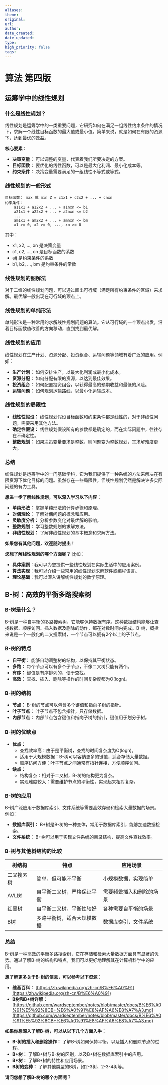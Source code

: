 ```yaml
---
aliases: 
theme: 
original: 
url: 
author: 
date_created: 
date_updated: 
type: 
high_priority: false
tags:
---
```

# 算法 第四版
## 运筹学中的线性规划

### 什么是线性规划？

线性规划是运筹学中的一类重要问题，它研究如何在满足一组线性约束条件的情况下，求解一个线性目标函数的最大值或最小值。简单来说，就是如何在有限的资源下，达到最优的效益。

**核心要素：**

- **决策变量：** 可以调整的变量，代表着我们所要决定的方案。
- **目标函数：** 要优化的线性函数，可以是最大化利润、最小化成本等。
- **约束条件：** 决策变量需要满足的一组线性不等式或等式。

### 线性规划的一般形式

```
目标函数： max 或 min Z = c1x1 + c2x2 + ... + cnxn
约束条件：
    a11x1 + a12x2 + ... + a1nxn <= b1
    a21x1 + a22x2 + ... + a2nxn <= b2
    ...
    am1x1 + am2x2 + ... + amnxn <= bm
    x1 >= 0, x2 >= 0, ..., xn >= 0
```

其中：

- x1, x2, ..., xn 是决策变量
- c1, c2, ..., cn 是目标函数的系数
- aij 是约束条件的系数
- b1, b2, ..., bm 是约束条件的常数

### 线性规划的图解法

对于二维的线性规划问题，可以通过画出可行域（满足所有约束条件的区域）来求解。最优解一般出现在可行域的顶点上。

### 线性规划的单纯形法

单纯形法是一种常用的求解线性规划问题的算法。它从可行域的一个顶点出发，沿着目标函数值改善的方向移动，直到找到最优解。

### 线性规划的应用

线性规划在生产计划、资源分配、投资组合、运输问题等领域有着广泛的应用。例如：

- **生产计划：** 如何安排生产，以最大化利润或最小化成本。
- **资源分配：** 如何分配有限的资源，以达到最佳效果。
- **投资组合：** 如何配置投资组合，以获得最高的预期收益和最低的风险。
- **运输问题：** 如何规划运输路线，以最小化运输成本。

### 线性规划的局限性

- **线性性假设：** 线性规划假设目标函数和约束条件都是线性的，对于非线性问题，需要采用其他方法。
- **确定性假设：** 线性规划假设所有的参数都是确定的，而在实际问题中，往往存在不确定性。
- **整数规划：** 如果决策变量要求是整数，则问题变为整数规划，其求解难度更大。

### 总结

线性规划是运筹学中的一门基础学科，它为我们提供了一种系统的方法来解决在有限资源下优化目标的问题。虽然存在一些局限性，但线性规划仍然是解决许多实际问题的有力工具。

**想进一步了解线性规划，可以深入学习以下内容：**

- **单纯形法：** 掌握单纯形法的计算步骤和原理。
- **对偶理论：** 了解对偶问题的概念和应用。
- **灵敏度分析：** 分析参数变化对最优解的影响。
- **整数规划：** 学习整数规划的求解方法。
- **非线性规划：** 了解非线性规划的基本概念和求解方法。

**如果您有其他问题，欢迎随时提出！**

**您想了解线性规划的哪个方面呢？** 比如：

- **具体案例**：我可以为您提供一些线性规划在实际生活中的应用案例。
- **算法实现**：我可以介绍一些常用的线性规划求解软件或编程语言。
- **理论基础**：我可以深入讲解线性规划的数学原理。

## B-树：高效的平衡多路搜索树

### B-树是什么？

B-树是一种自平衡的多路搜索树，它能够保持数据有序。这种数据结构能够让查找数据、顺序访问、插入数据及删除的动作，都在对数时间内完成。B-树，概括来说是一个一般化的二叉搜索树，一个节点可以拥有2个以上的子节点。

### B-树的特点

- **自平衡：** 能够自动调整树的结构，以保持其平衡状态。
- **多路：** 每个节点可以有多个子节点，不像二叉树只能有两个。
- **有序：** 键值是有序排列的，便于查找。
- **高效：** 查找、插入、删除等操作的时间复杂度都为O(logn)。

### B-树的结构

- **节点：** B-树的节点可以包含多个键值和指向子树的指针。
- **叶子节点：** 叶子节点不包含指针，只存储数据。
- **内部节点：** 内部节点包含键值和指向子树的指针，键值用于划分子树。

### B-树的优缺点

- **优点：**
    - 查找效率高：由于是平衡树，查找的时间复杂度为O(logn)。
    - 适用于大规模数据：B-树可以容纳更多的键值，适合存储大量数据。
    - 顺序访问方便：叶子节点之间通常有指针连接，方便顺序访问。
- **缺点：**
    - 结构复杂：相对于二叉树，B-树的结构更为复杂。
    - 实现难度较大：需要维护节点的平衡性，实现起来相对复杂。

### B-树的应用

B-树广泛应用于数据库索引、文件系统等需要高效存储和检索大量数据的场景。例如：

- **数据库索引：** B+树是B-树的一种变体，常用于数据库索引，能够加速数据检索。
- **文件系统：** B+树可以用于实现文件系统的目录结构，提高文件查找效率。

### B-树与其他树结构的比较

|树结构|特点|应用场景|
|---|---|---|
|二叉搜索树|简单，但可能不平衡|小规模数据，实现简单|
|AVL树|自平衡二叉树，严格保证平衡|需要频繁插入和删除的场景|
|红黑树|自平衡二叉树，平衡性较好|各种需要自平衡的场景|
|B树|多路平衡树，适合大规模数据|数据库索引，文件系统|

### 总结

B-树是一种高效的平衡多路搜索树，它在存储和检索大量数据方面具有显著的优势。通过了解B-树的结构和特点，我们可以更好地理解其在计算机科学中的应用。

**想了解更多关于B-树的信息，可以参考以下资源：**

- **维基百科：** [https://zh.wikipedia.org/zh-cn/B%E6%A0%91](https://zh.wikipedia.org/zh-cn/B%E6%A0%91)
- **B树和B+树详解：** [https://github.com/wardseptember/notes/blob/master/docs/B%E6%A0%91%E5%92%8CB+%E6%A0%91%E8%AF%A6%E8%A7%A3.md](https://github.com/wardseptember/notes/blob/master/docs/B%E6%A0%91%E5%92%8CB+%E6%A0%91%E8%AF%A6%E8%A7%A3.md)

**如果你想深入了解B-树，可以从以下几个方面入手：**

- **B-树的插入和删除操作：** 了解B-树如何保持平衡，以及插入和删除节点的过程。
- **B+树：** 了解B+树与B-树的区别，以及B+树在数据库索引中的应用。
- **B*树：** 了解B*树的特性和应用场景。
- **B树的变种：** 了解其他类型的B树，如2-3树、2-3-4树等。

**请问您想了解B-树的哪个方面呢？**